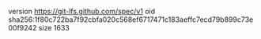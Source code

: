 version https://git-lfs.github.com/spec/v1
oid sha256:1f80c722ba7f92cbfa020c568ef6717471c183aeffc7ecd79b899c73e00f9242
size 1633
